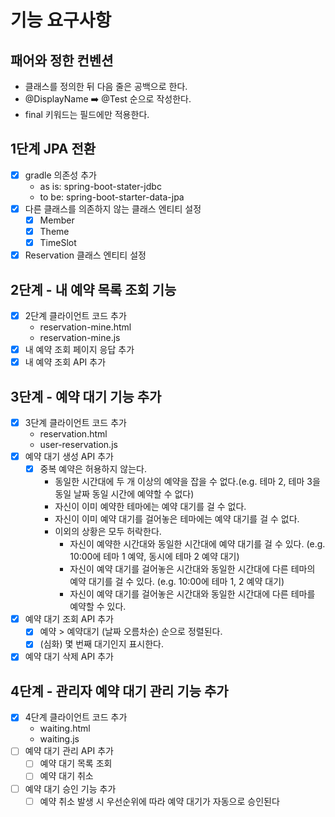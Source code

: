 # 기능 요구사항

## 패어와 정한 컨벤션

- 클래스를 정의한 뒤 다음 줄은 공백으로 한다.
- @DisplayName ➡️ @Test 순으로 작성한다.
- final 키워드는 필드에만 적용한다.

## 1단계 JPA 전환

- [x] gradle 의존성 추가
    - as is: spring-boot-stater-jdbc
    - to be: spring-boot-starter-data-jpa
- [x] 다른 클래스를 의존하지 않는 클래스 엔티티 설정
  - [x] Member
  - [x] Theme
  - [x] TimeSlot
- [x] Reservation 클래스 엔티티 설정

## 2단계 - 내 예약 목록 조회 기능

- [x] 2단계 클라이언트 코드 추가
  - reservation-mine.html
  - reservation-mine.js
- [x] 내 예약 조회 페이지 응답 추가
- [x] 내 예약 조회 API 추가

## 3단계 - 예약 대기 기능 추가

- [x] 3단계 클라이언트 코드 추가
  - reservation.html
  - user-reservation.js
- [x] 예약 대기 생성 API 추가
  - [x] 중복 예약은 허용하지 않는다.
    - 동일한 시간대에 두 개 이상의 예약을 잡을 수 없다.(e.g. 테마 2, 테마 3을 동일 날짜 동일 시간에 예약할 수 없다)
    - 자신이 이미 예약한 테마에는 예약 대기를 걸 수 없다.
    - 자신이 이미 예약 대기를 걸어놓은 테마에는 예약 대기를 걸 수 없다.
    - 이외의 상황은 모두 허락한다.
      - 자신이 예약한 시간대와 동일한 시간대에 예약 대기를 걸 수 있다. (e.g. 10:00에 테마 1 예약, 동시에 테마 2 예약 대기)
      - 자신이 예약 대기를 걸어놓은 시간대와 동일한 시간대에 다른 테마의 예약 대기를 걸 수 있다. (e.g. 10:00에 테마 1, 2 예약 대기)
      - 자신이 예약 대기를 걸어놓은 시간대와 동일한 시간대에 다른 테마를 예약할 수 있다.
- [x] 예약 대기 조회 API 추가
  - [x] 예약 > 예약대기 (날짜 오름차순) 순으로 정렬된다.
  - [x] (심화) 몇 번째 대기인지 표시한다.
- [x] 예약 대기 삭제 API 추가

## 4단계 - 관리자 예약 대기 관리 기능 추가

- [x] 4단계 클라이언트 코드 추가
  - waiting.html
  - waiting.js
- [ ] 예약 대기 관리 API 추가
  - [ ] 예약 대기 목록 조회 
  - [ ] 예약 대기 취소
- [ ] 예약 대기 승인 기능 추가
  - [ ] 예약 취소 발생 시 우선순위에 따라 예약 대기가 자동으로 승인된다
